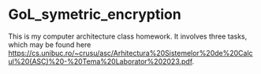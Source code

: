 # GoL_symetric_encryption
This is my computer architecture class homework.
It involves three tasks, which may be found here https://cs.unibuc.ro/~crusu/asc/Arhitectura%20Sistemelor%20de%20Calcul%20(ASC)%20-%20Tema%20Laborator%202023.pdf.
